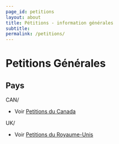 ```yaml
---
page_id: petitions
layout: about
title: Pétitions - information générales
subtitle: 
permalink: /petitions/
---
```


# Petitions Générales

## Pays

CAN/
- Voir [Petitions du Canada](/petitions/can)

UK/
- Voir [Petitions du Royaume-Unis](/petitions/uk)
